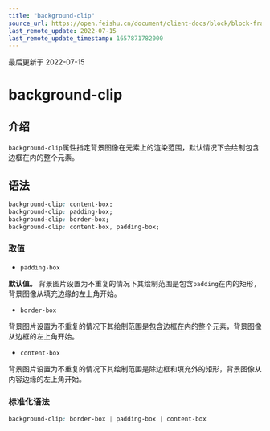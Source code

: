 ```yaml
---
title: "background-clip"
source_url: https://open.feishu.cn/document/client-docs/block/block-frame/code-components-and-structure/view-layer/ttss/attributes/background/background-clip
last_remote_update: 2022-07-15
last_remote_update_timestamp: 1657871782000
---
```

最后更新于 2022-07-15

# background-clip

## 介绍

`background-clip`属性指定背景图像在元素上的渲染范围，默认情况下会绘制包含边框在内的整个元素。

## 语法

```css
background-clip: content-box;
background-clip: padding-box;
background-clip: border-box;
background-clip: content-box, padding-box;
```

### 取值

-   `padding-box`

**默认值。** 背景图片设置为不重复的情况下其绘制范围是包含`padding`在内的矩形，背景图像从填充边缘的左上角开始。

-   `border-box`

背景图片设置为不重复的情况下其绘制范围是包含边框在内的整个元素，背景图像从边框的左上角开始。

-   `content-box`

背景图片设置为不重复的情况下其绘制范围是除边框和填充外的矩形，背景图像从内容边缘的左上角开始。

### 标准化语法

```css
background-clip: border-box | padding-box | content-box
```
